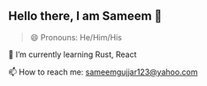 ## Hello there, I am Sameem 👋

> 😄 Pronouns: He/Him/His

🌱 I’m currently learning Rust, React

📫 How to reach me: sameemgujjar123@yahoo.com

<!--
**sameem420/sameem420** is a ✨ _special_ ✨ repository because its `README.md` (this file) appears on your GitHub profile.

Here are some ideas to get you started:

- 🔭 I’m currently working on React
- 🌱 I’m currently learning ...
- 👯 I’m looking to collaborate on ...
- 🤔 I’m looking for help with ...
- 💬 Ask me about ...
- 📫 How to reach me: ...
- 😄 Pronouns: ...
- ⚡ Fun fact: ...
-->
